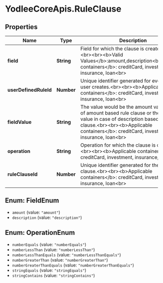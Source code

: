 # YodleeCoreApis.RuleClause

## Properties
Name | Type | Description | Notes
------------ | ------------- | ------------- | -------------
**field** | **String** | Field for which the clause is created.&lt;br&gt;&lt;br&gt;&lt;br&gt;&lt;b&gt;Valid Values&lt;/b&gt;:amount,description&lt;b&gt;Applicable containers&lt;/b&gt;: creditCard, investment, insurance, loan&lt;br&gt; | [optional] 
**userDefinedRuleId** | **Number** | Unique identifier generated for every rule the user creates.&lt;br&gt;&lt;br&gt;&lt;b&gt;Applicable containers&lt;/b&gt;: creditCard, investment, insurance, loan&lt;br&gt; | [optional] 
**fieldValue** | **String** | The value would be the amount value in case of amount based rule clause or the string value in case of description based rule clause.&lt;br&gt;&lt;br&gt;&lt;b&gt;Applicable containers&lt;/b&gt;: creditCard, investment, insurance, loan&lt;br&gt; | [optional] 
**operation** | **String** | Operation for which the clause is created.&lt;br&gt;&lt;br&gt;&lt;b&gt;Applicable containers&lt;/b&gt;: creditCard, investment, insurance, loan&lt;br&gt; | [optional] 
**ruleClauseId** | **Number** | Unique identifier generated for the rule clause.&lt;br&gt;&lt;br&gt;&lt;b&gt;Applicable containers&lt;/b&gt;: creditCard, investment, insurance, loan&lt;br&gt; | [optional] 

<a name="FieldEnum"></a>
## Enum: FieldEnum

* `amount` (value: `"amount"`)
* `description` (value: `"description"`)


<a name="OperationEnum"></a>
## Enum: OperationEnum

* `numberEquals` (value: `"numberEquals"`)
* `numberLessThan` (value: `"numberLessThan"`)
* `numberLessThanEquals` (value: `"numberLessThanEquals"`)
* `numberGreaterThan` (value: `"numberGreaterThan"`)
* `numberGreaterThanEquals` (value: `"numberGreaterThanEquals"`)
* `stringEquals` (value: `"stringEquals"`)
* `stringContains` (value: `"stringContains"`)

